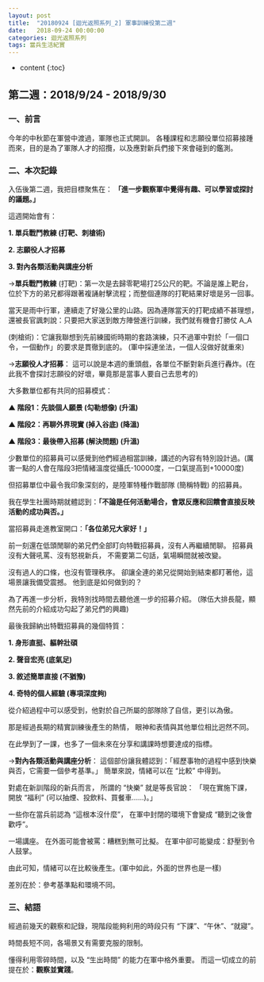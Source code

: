 ```yaml
---
layout: post
title:  "20180924 [迴光返照系列_2] 軍事訓練役第二週"
date:   2018-09-24 00:00:00
categories: 迴光返照系列
tags: 當兵生活紀實
---
```



* content
{:toc}


## 第二週：2018/9/24 - 2018/9/30
### 一、前言
今年的中秋節在軍營中渡過，軍隊也正式開訓。
各種課程和志願役單位招募接踵而來，目的是為了軍隊人才的招攬，以及應對新兵們接下來會碰到的鑑測。


### 二、本次記錄
入伍後第二週，我把目標聚焦在：
**「進一步觀察軍中覺得有趣、可以學習或探討的議題。」**

這週開始會有：

**1. 單兵戰鬥教練 (打靶、刺槍術)**

**2. 志願役人才招募**

**3. 對內各類活動與講座分析**


→**單兵戰鬥教練**
(打靶)：第一次是去歸零靶場打25公尺的靶。不論是誰上靶台，位於下方的弟兄都得跟著複誦射擊流程；而整個連隊的打靶結果好壞是另一回事。

當天是雨中行軍，連續走了好幾公里的山路。因為連隊當天的打靶成績不甚理想，還被長官諷刺說：只要把大家送到敵方陣營進行訓練，我們就有機會打勝仗 A_A

(刺槍術)：它讓我聯想到先前練國術時期的套路演練，只不過軍中對於「一個口令，一個動作」的要求是貫徹到底的。
(軍中採連坐法，一個人沒做好就重來)

→**志願役人才招募**：
這可以說是本週的重頭戲，各單位不斷對新兵進行轟炸。(在此我不會探討志願役的好壞，畢竟那是當事人要自己去思考的)

大多數單位都有共同的招募模式：

**▲ 階段1：先談個人願景 (勾勒想像) (升溫)**

**▲ 階段2：再聊外界現實 (掉入谷底) (降溫)**

**▲ 階段3：最後帶入招募 (解決問題) (升溫)**

少數單位的招募員可以感覺到他們經過相當訓練，講述的內容有特別設計過。(厲害一點的人會在階段3把情緒溫度從攝氏-10000度，一口氣提高到+10000度)

但招募單位中最令我印象深刻的，是陸軍特種作戰部隊 (簡稱特戰) 的招募員。

我在學生社團時期就體認到：**「不論是任何活動場合，會眾反應和回饋會直接反映活動的成功與否。」**

當招募員走進教室開口：**「各位弟兄大家好！」**

前一刻還在低頭閒聊的弟兄們全部盯向特戰招募員，沒有人再繼續閒聊。
招募員沒有大聲吼罵、沒有怒視新兵，
不需要第二句話，氣場瞬間就被改變。

沒有過人的口條，也沒有管理秩序。
卻讓全連的弟兄從開始到結束都盯著他，這場景讓我備受震撼。
他到底是如何做到的？

為了再進一步分析，我特別找時間去聽他進一步的招募介紹。
(隊伍大排長龍，顯然先前的介紹成功勾起了弟兄們的興趣)


最後我歸納出特戰招募員的幾個特質：

**1. 身形直挺、軀幹壯碩**

**2. 聲音宏亮 (底氣足)**

**3. 敘述簡單直接 (不猶豫)**

**4. 奇特的個人經驗 (專項深度夠)**

從介紹過程中可以感受到，他對於自己所屬的部隊除了自信，更引以為傲。

那是經過長期的精實訓練後產生的熱情，
眼神和表情與其他單位相比迥然不同。

在此學到了一課，也多了一個未來在分享和講課時想要達成的指標。


→**對內各類活動與講座分析**：
這個部份讓我體認到：「經歷事物的過程中感到快樂與否，它需要一個參考基準。」
簡單來說，情緒可以在 “比較” 中得到。

對處在新訓階段的新兵而言，
所謂的 “快樂” 就是等長官說：
「現在實施下課，開放 “福利” (可以抽煙、投飲料、買餐車......)。」

一些你在當兵前認為 “這根本沒什麼”，
在軍中封閉的環境下會變成 “聽到之後會歡呼”。

一場講座。
在外面可能會被罵：糟糕到無可比擬。
在軍中卻可能變成：舒壓到令人鼓掌。

由此可知，情緒可以在比較後產生。(軍中如此，外面的世界也是一樣)

差別在於：參考基準點和環境不同。


### 三、結語
經過前幾天的觀察和記錄，現階段能夠利用的時段只有 “下課”、“午休”、“就寢”。

時間長短不同，各場景又有需要克服的限制。

懂得利用零碎時間，以及 “生出時間” 的能力在軍中格外重要。
而這一切成立的前提在於：**觀察並實踐**。